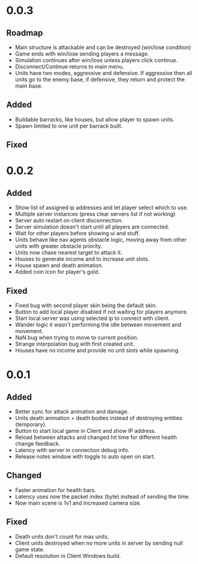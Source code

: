 # 0.0.3

## Roadmap

  * Main structure is attackable and can be destroyed (win/lose condition)
  * Game ends with win/lose sending players a message.
  * Simulation continues after win/lose unless players click continue.
  * Disconnect/Continue returns to main menu.
  * Units have two modes, aggressive and defensive. If aggressive then all units go to the enemy base, if defensive, they return and protect the main base. 

## Added

  * Buildable barracks, like houses, but allow player to spawn units.
  * Spawn limited to one unit per barrack built.

## Fixed

# 0.0.2

## Added

  * Show list of assigned ip addresses and let player select which to use.
  * Multiple server instances (press clear servers list if not working)
  * Server auto restart on client disconnection.
  * Server simulation doesn't start until all players are connected.
  * Wait for other players before showing ui and stuff.
  * Units behave like nav agents obstacle logic, moving away from other units with greater obstacle priority.
  * Units now chase nearest target to attack it.
  * Houses to generate income and to increase unit slots.
  * House spawn and death animation.
  * Added coin icon for player's gold.

## Fixed

  * Fixed bug with second player skin being the default skin.
  * Button to add local player disabled if not waiting for players anymore.
  * Start local server was using selected ip to connect with client.
  * Wander logic it wasn't performing the idle between movement and movement.
  * NaN bug when trying to move to current position. 
  * Strange interpolation bug with first created unit.
  * Houses have no income and provide no unit slots while spawning.
  
# 0.0.1

## Added

  * Better sync for attack animation and damage.
  * Units death animation + death bodies instead of destroying entities (temporary).
  * Button to start local game in Client and show IP address.
  * Reload between attacks and changed hit time for different health change feedback.
  * Latency with server in connection debug info.
  * Release notes window with toggle to auto open on start.

## Changed

  * Faster animation for health bars.
  * Latency uses now the packet index (byte) instead of sending the time.
  * Now main scene is 1v1 and increased camera size.

## Fixed

  * Death units don't count for max units.
  * Client units destroyed when no more units in server by sending null game state.
  * Default resolution in Client Windows build.
